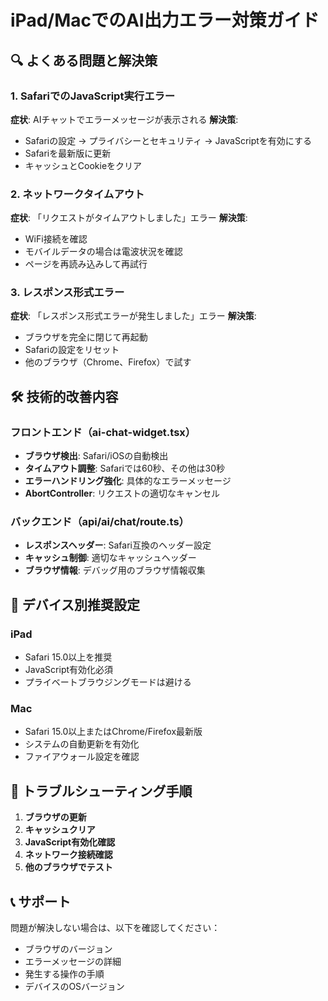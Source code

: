 # iPad/MacでのAI出力エラー対策ガイド

## 🔍 よくある問題と解決策

### 1. **SafariでのJavaScript実行エラー**
**症状**: AIチャットでエラーメッセージが表示される
**解決策**:
- Safariの設定 → プライバシーとセキュリティ → JavaScriptを有効にする
- Safariを最新版に更新
- キャッシュとCookieをクリア

### 2. **ネットワークタイムアウト**
**症状**: 「リクエストがタイムアウトしました」エラー
**解決策**:
- WiFi接続を確認
- モバイルデータの場合は電波状況を確認
- ページを再読み込みして再試行

### 3. **レスポンス形式エラー**
**症状**: 「レスポンス形式エラーが発生しました」エラー
**解決策**:
- ブラウザを完全に閉じて再起動
- Safariの設定をリセット
- 他のブラウザ（Chrome、Firefox）で試す

## 🛠️ 技術的改善内容

### フロントエンド（ai-chat-widget.tsx）
- **ブラウザ検出**: Safari/iOSの自動検出
- **タイムアウト調整**: Safariでは60秒、その他は30秒
- **エラーハンドリング強化**: 具体的なエラーメッセージ
- **AbortController**: リクエストの適切なキャンセル

### バックエンド（api/ai/chat/route.ts）
- **レスポンスヘッダー**: Safari互換のヘッダー設定
- **キャッシュ制御**: 適切なキャッシュヘッダー
- **ブラウザ情報**: デバッグ用のブラウザ情報収集

## 📱 デバイス別推奨設定

### iPad
- Safari 15.0以上を推奨
- JavaScript有効化必須
- プライベートブラウジングモードは避ける

### Mac
- Safari 15.0以上またはChrome/Firefox最新版
- システムの自動更新を有効化
- ファイアウォール設定を確認

## 🔧 トラブルシューティング手順

1. **ブラウザの更新**
2. **キャッシュクリア**
3. **JavaScript有効化確認**
4. **ネットワーク接続確認**
5. **他のブラウザでテスト**

## 📞 サポート

問題が解決しない場合は、以下を確認してください：
- ブラウザのバージョン
- エラーメッセージの詳細
- 発生する操作の手順
- デバイスのOSバージョン
